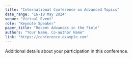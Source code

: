 ```yaml
---
title: "International Conference on Advanced Topics"
date_range: "16-18 May 2024"
venue: "Virtual Event"
role: "Keynote Speaker"
paper_title: "Recent Advances in the Field"
authors: "Your Name, Co-author Name"
link: "https://conference.example.com"
---
```


Additional details about your participation in this conference.
